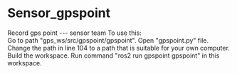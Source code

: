 # Sensor_gpspoint
Record gps point --- sensor team
To use this:  
  Go to path "gps_ws/src/gpspoint/gpspoint".
  Open "gpspoint.py" file.
  Change the path in line 104 to a path that is suitable for your own computer.
  Build the workspace.
  Run command "ros2 run gpspoint gpspoint" in this workspace.
